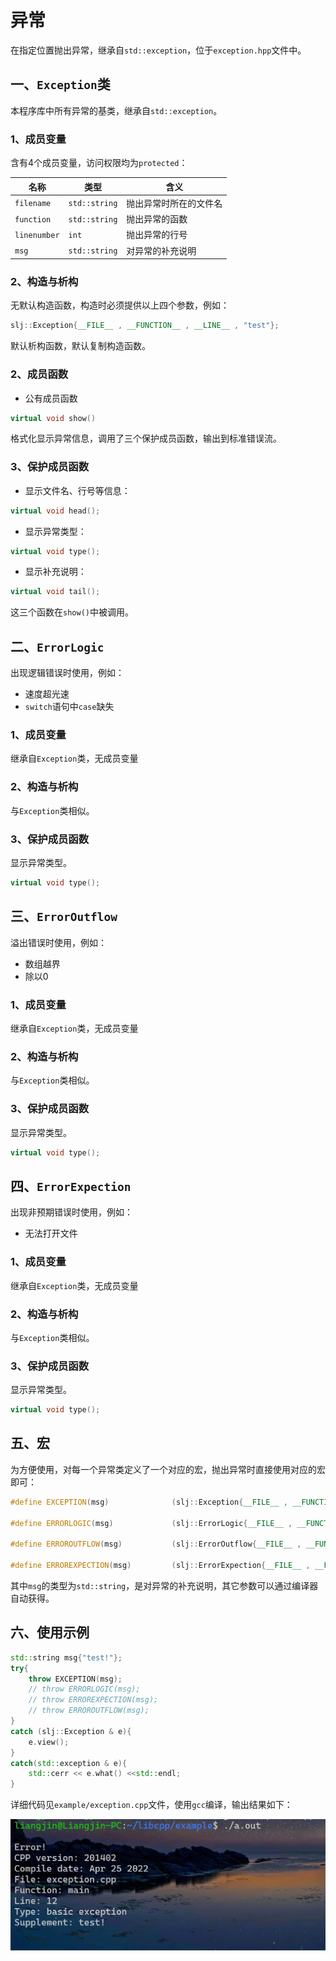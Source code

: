# 异常

在指定位置抛出异常，继承自`std::exception`，位于`exception.hpp`文件中。

## 一、`Exception`类

本程序库中所有异常的基类，继承自`std::exception`。

### 1、成员变量

含有4个成员变量，访问权限均为`protected`：

| 名称 | 类型 | 含义 |
| - | - | - |
| `filename` | `std::string` | 抛出异常时所在的文件名 |
| `function` | `std::string` | 抛出异常的函数 |
| `linenumber` | `int` | 抛出异常的行号 |
| `msg` | `std::string` | 对异常的补充说明 |

### 2、构造与析构

无默认构造函数，构造时必须提供以上四个参数，例如：

```c++
slj::Exception{__FILE__ , __FUNCTION__ , __LINE__ , "test"};
```

默认析构函数，默认复制构造函数。

### 2、成员函数

+ 公有成员函数

```c++
virtual void show()
```

格式化显示异常信息，调用了三个保护成员函数，输出到标准错误流。

### 3、保护成员函数

+ 显示文件名、行号等信息：

```c++
virtual void head();
```

+ 显示异常类型：

```c++
virtual void type();
```

+ 显示补充说明：

```c++
virtual void tail();
```

这三个函数在`show()`中被调用。


## 二、`ErrorLogic`

出现逻辑错误时使用，例如：

+ 速度超光速
+ `switch`语句中`case`缺失

### 1、成员变量

继承自`Exception`类，无成员变量

### 2、构造与析构

与`Exception`类相似。

### 3、保护成员函数

显示异常类型。

```c++
virtual void type();
```


## 三、`ErrorOutflow`

溢出错误时使用，例如：

+ 数组越界
+ 除以0

### 1、成员变量

继承自`Exception`类，无成员变量

### 2、构造与析构

与`Exception`类相似。

### 3、保护成员函数

显示异常类型。

```c++
virtual void type();
```



## 四、`ErrorExpection`

出现非预期错误时使用，例如：

+ 无法打开文件

### 1、成员变量

继承自`Exception`类，无成员变量

### 2、构造与析构

与`Exception`类相似。

### 3、保护成员函数

显示异常类型。

```c++
virtual void type();
```

## 五、宏

为方便使用，对每一个异常类定义了一个对应的宏，抛出异常时直接使用对应的宏即可：

```c++
#define EXCEPTION(msg)              (slj::Exception{__FILE__ , __FUNCTION__ , __LINE__ , (msg)})

#define ERRORLOGIC(msg)             (slj::ErrorLogic{__FILE__ , __FUNCTION__ , __LINE__ , (msg)})

#define ERROROUTFLOW(msg)           (slj::ErrorOutflow{__FILE__ , __FUNCTION__ , __LINE__ , (msg)})

#define ERROREXPECTION(msg)         (slj::ErrorExpection{__FILE__ , __FUNCTION__ , __LINE__ , (msg)})

```

其中`msg`的类型为`std::string`，是对异常的补充说明，其它参数可以通过编译器自动获得。

## 六、使用示例

```c++
std::string msg{"test!"};
try{
    throw EXCEPTION(msg);
    // throw ERRORLOGIC(msg);
    // throw ERROREXPECTION(msg);
    // throw ERROROUTFLOW(msg);
}
catch (slj::Exception & e){
    e.view();
}
catch(std::exception & e){
    std::cerr << e.what() <<std::endl;
}
```

详细代码见`example/exception.cpp`文件，使用`gcc`编译，输出结果如下：

![1](attachments/1.png)

